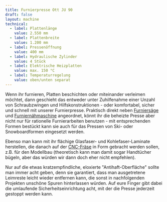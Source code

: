 ```yaml
---
title: Furnierpresse Ott JU 90
draft: false
layout: machine
technical:
  - label: Plattenlänge
    value: 2.550 mm
  - label: Plattenbreite
    value: 1.200 mm
  - label: Pressenöffnung
    value: 400 mm
  - label: Hydraulische Zylinder
    value: 4 Stück
  - label: Elektrische Heizplatten
    value: max. 150 °C
  - label: Temperaturregelung
    value: oben/unten separat
---
```


Wenn ihr furnieren, Platten beschichten oder miteinander verleimen möchtet, dann geschieht das entweder unter Zuhilfenahme einer Unzahl von Schraubzwingen und Hilfskonstruktionen - oder komfortabel, sicher und schnell mit unserer Furnierpresse. Praktisch direkt neben [Furniersäge](./furniersaege/) und [Furniernähmaschine](./furniernaehmaschine/) angeordnet, könnt ihr die beheizte Presse aber nicht nur für rationelle Furnierarbeiten benutzen - mit entsprechenden Formen bestückt kann sie auch für das Pressen von Ski- oder Snowboardformen eingesetzt werden.

Ebenso man kann mit ihr flächige Glasfaser- und Kohlefaser-Laminate herstellen, die danach auf der [CNC-Fräse](./cnc-fraese/) in Form gebracht werden sollen, z.B. für den Modellbau (theoretisch kann man damit sogar Handtücher bügeln, aber das würden wir dann doch eher nicht empfehlen).

Nur auf die etwas kratzempfindliche, eloxierte "Antihaft-Oberfläche" sollte man immer acht geben, denn sie garantiert, dass man ausgetretene Leimreste leicht wieder entfernen kann, die sonst in nachfolgenden Projekten unschöne Spuren hinterlassen würden. Auf eure Finger gibt dabei die umlaufende Sicherheitseinrichtung acht, mit der die Presse jederzeit gestoppt werden kann.
